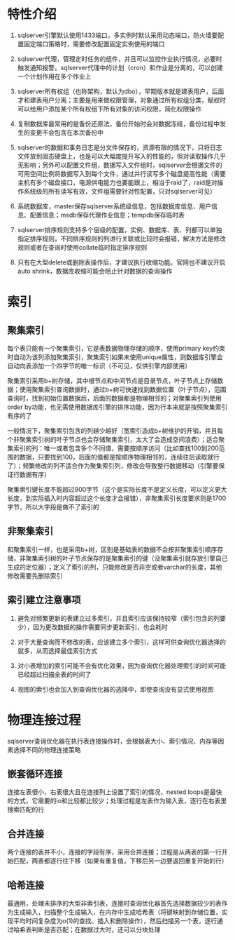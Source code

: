 # 特性介绍

1. sqlserver引擎默认使用1433端口，多实例时默认采用动态端口，防火墙要配置固定端口策略时，需要修改配置固定实例使用的端口

2. sqlserver代理，管理定时任务的组件，并且可以监控作业执行情况，必要时触发通知报警。sqlserver代理中的计划（cron）和作业是分离的，可以创建一个计划作用在多个作业上

3. sqlserver所有权组（也称架构，默认为dbo），早期版本就是建表用户，后面才和建表用户分离；主要是用来做权限管理，对象通过所有权组分类，赋权时可以给用户添加某个所有权组下所有对象的访问权限，简化权限操作

4. 复制数据库最常用的是备份还原法，备份开始时会对数据冻结，备份过程中发生的变更不会包含在本次备份中

5. sqlserver的数据和事务日志是分文件保存的，资源有限的情况下，只将日志文件放到固态硬盘上，也是可以大幅度提升写入的性能的，但对读取操作几乎无影响；另外可以配置文件组，数据写入文件组时，sqlserver会根据文件的可用空间比例将数据写入到每个文件，通过并行读写多个磁盘提高性能（需要主机有多个磁盘接口，电源供电能力也要能跟上，相当于raid了，raid是对操作系统级的所有读写有效，文件组需要针对性配置，只对sqlserver可见）

6. 系统数据库，master保存sqlserver系统级信息，包括数据库信息、用户信息、配置信息；msdb保存代理作业信息；tempdb保存临时表

7. sqlserver排序规则支持多个层级的配置，实例、数据库、表、列都可以单独指定排序规则，不同排序规则的列进行关联或比较时会报错，解决方法是修改规则或者在查询时使用collate临时指定排序规则

8. 只有在大型delete或删除表操作后，才建议执行收缩功能。官网也不建议开启auto shrink，数据库收缩可能会阻止针对数据的查询操作

# 索引

## 聚集索引

每个表只能有一个聚集索引，它是表数据物理存储的顺序，使用primary key约束时自动为该列添加聚集索引，聚集索引如果未使用unique属性，则数据库引擎会自动向表添加一个四字节的唯一标识（不可见，仅供引擎内部使用）

聚集索引采用b+树存储，其中根节点和中间节点是目录节点，叶子节点上存储数据；使用聚集索引查询数据时，通过b+树可快速找到数据位置（叶子节点），范围查询时，找到初始位置数据后，后面的数据都是物理相邻的；对聚集索引列使用order by功能，也无需使用数据库引擎的排序功能，因为行本来就是按照聚集索引有序的了

一般情况下，聚集索引包含的列越少越好（宽索引造成b+树维护的开销，并且每个非聚集索引树的叶子节点也会存储聚集索引，太大了会造成空间浪费）；适合聚集索引的列：唯一或者包含多个不同值，需要按顺序访问（比如查找100到200范围的数据，只要找到100，后面的值都是按顺序物理相邻的，连续往后读取就行了）；频繁修改的列不适合作为聚集索引列，修改会导致整行数据移动（引擎要保证行数据有序）

聚集索引键长度不能超过900字节（这个是实际长度不是定义长度，可以定义更大长度，到实际插入时内容超过这个长度才会报错），非聚集索引长度要求则是1700字节，所以大字段是做不了索引的

## 非聚集索引

和聚集索引一样，也是采用b+树，区别是基础表的数据不会按非聚集索引顺序存储，非聚集索引树的叶子节点保存的是聚集索引的键（没聚集索引就存放引擎自己生成的定位器）；定义了索引的列，只能修改是否非空或者varchar的长度，其他修改需要先删除索引

## 索引建立注意事项

1. 避免对频繁更新的表建立过多索引，并且索引应该保持较窄（索引包含的列要少），因为更改数据的操作需要同步更新索引，也会耗时

2. 对于大量查询而不修改的表，应该建立多个索引，这样可供查询优化器选择的就多，从而选择最佳索引方式

3. 对小表增加的索引可能不会有优化效果，因为查询优化器处理索引的时间可能已经超过扫描全表的时间了

4. 视图的索引也会加入到查询优化器的选择中，即使查询没有显式使用视图

# 物理连接过程

sqlserver查询优化器在执行表连接操作时，会根据表大小、索引情况、内存等因素选择不同的物理连接策略

## 嵌套循环连接

连接左表很小，右表很大且在连接列上设置了索引的情况，nested loops是最快的方式，它需要的io和比较都比较少；处理过程是左表作为输入表，逐行在右表里搜索匹配的行

## 合并连接

两个连接的表并不小，连接的字段有序，采用合并连接；过程是从两表的第一行开始匹配，两表都逐行往下移（如果有重复值，下移后另一边要返回重复开始的行）

## 哈希连接

最通用，处理未排序的大型非索引表，连接时查询优化器首先选择数据较少的表作为生成输入，扫描整个生成输入，在内存中生成哈希表（将键映射到存储位置，实现平均时间复杂度为o(1)的查找、插入和删除操作），然后扫描另一个表，逐行通过哈希表判断是否匹配；在数据过大时，还可以分块处理

## 
